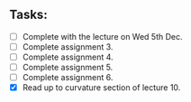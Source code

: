 ## Tasks:
- [ ] Complete with the lecture on Wed 5th Dec.
- [ ] Complete assignment 3.
- [ ] Complete assignment 4.
- [ ] Complete assignment 5.
- [ ] Complete assignment 6.
- [x] Read up to curvature section of lecture 10.
